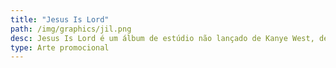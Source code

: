 ```yaml
---
title: "Jesus Is Lord"
path: /img/graphics/jil.png
desc: Jesus Is Lord é um álbum de estúdio não lançado de Kanye West, desenvolvido após a publicação de Jesus Is King. Em 18 de julho de 2020, Ye anunciou oficialmente o projeto como Donda, dedicando-o à sua mãe, Donda West. O álbum continuou a trabalhar em material previamente desenvolvido para Yandhi e introduziu novas faixas que exploravam temas mais sombrios e políticos. Vazamentos de informações revelaram nomes alternativos para o álbum, como Palm Springs e Our Beautiful Amazing Reality.
type: Arte promocional
---
```

